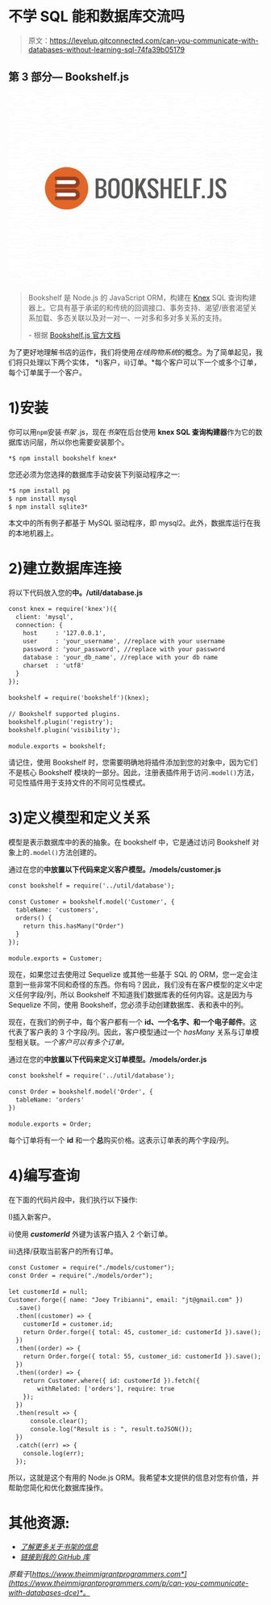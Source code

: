 # 不学 SQL 能和数据库交流吗

> 原文：<https://levelup.gitconnected.com/can-you-communicate-with-databases-without-learning-sql-74fa39b05179>

## 第 3 部分— Bookshelf.js

![](img/170d4fe7d690c3125fbae85a10143aeb.png)

> Bookshelf 是 Node.js 的 JavaScript ORM，构建在 [Knex](http://knexjs.org/) SQL 查询构建器上。它具有基于承诺的和传统的回调接口、事务支持、渴望/嵌套渴望关系加载、多态关联以及对一对一、一对多和多对多关系的支持。
> 
> *-* 根据 [Bookshelf.js 官方文档](https://bookshelfjs.org/)

为了更好地理解书店的运作，我们将使用*在线购物系统*的概念。为了简单起见，我们将只处理以下两个实体， *i)客户，ii)订单。*每个客户可以下一个或多个订单，每个订单属于一个客户。

# 1)安装

你可以用`npm`安装*书架* .js，现在*书架*在后台使用 **knex SQL 查询构建器**作为它的数据库访问层，所以你也需要安装那个。

```
*$ npm install bookshelf knex*
```

您还必须为您选择的数据库手动安装下列驱动程序之一:

```
*$ npm install pg
$ npm install mysql
$ npm install sqlite3*
```

本文中的所有例子都基于 MySQL 驱动程序，即 mysql2。此外，数据库运行在我的本地机器上。

# 2)建立数据库连接

将以下代码放入您的**中。/util/database.js**

```
const knex = require('knex')({
  client: 'mysql',
  connection: {
    host     : '127.0.0.1',
    user     : 'your_username', //replace with your username
    password : 'your_password', //replace with your password
    database : 'your_db_name', //replace with your db name
    charset  : 'utf8'
  }
});

bookshelf = require('bookshelf')(knex);

// Bookshelf supported plugins.
bookshelf.plugin('registry');
bookshelf.plugin('visibility'); 

module.exports = bookshelf;
```

请记住，使用 Bookshelf 时，您需要明确地将插件添加到您的对象中，因为它们不是核心 Bookshelf 模块的一部分。因此，注册表插件用于访问`.model()`方法，可见性插件用于支持文件的不同可见性模式。

# 3)定义模型和定义关系

模型是表示数据库中的表的抽象。在 bookshelf 中，它是通过访问 Bookshelf 对象上的`.model()`方法创建的。

通过在您的**中放置以下代码来定义客户模型。/models/customer.js**

```
const bookshelf = require('../util/database');

const Customer = bookshelf.model('Customer', {
  tableName: 'customers',
  orders() {
    return this.hasMany("Order")
  }
});

module.exports = Customer;
```

现在，如果您过去使用过 Sequelize 或其他一些基于 SQL 的 ORM，您一定会注意到一些非常不同和奇怪的东西。你有吗？因此，我们没有在客户模型的定义中定义任何字段/列，所以 Bookshelf 不知道我们数据库表的任何内容。这是因为与 Sequelize 不同，使用 Bookshelf，您必须手动创建数据库、表和表中的列。

现在，在我们的例子中，每个客户都有一个 **id、**一个**名字、**和一个**电子邮件**。这代表了客户表的 3 个字段/列。因此，客户模型通过一个 *hasMany* 关系与订单模型相关联。*一个客户可以有多个订单。*

通过在您的**中放置以下代码来定义订单模型。/models/order.js**

```
const bookshelf = require('../util/database');

const Order = bookshelf.model('Order', {
  tableName: 'orders'
})

module.exports = Order;
```

每个订单将有一个 **id** 和一个**总**购买价格。这表示订单表的两个字段/列。

# 4)编写查询

在下面的代码片段中，我们执行以下操作:

I)插入新客户。

ii)使用 ***customerId*** 外键为该客户插入 2 个新订单。

iii)选择/获取当前客户的所有订单。

```
const Customer = require("./models/customer");
const Order = require("./models/order");

let customerId = null;
Customer.forge({ name: "Joey Tribianni", email: "jt@gmail.com" })
  .save()
  .then((customer) => {
    customerId = customer.id;
    return Order.forge({ total: 45, customer_id: customerId }).save();
  })
  .then((order) => {
    return Order.forge({ total: 55, customer_id: customerId }).save();
  })
  .then((order) => {
    return Customer.where({ id: customerId }).fetch({
        withRelated: ['orders'], require: true
    });
  })
  .then(result => {
      console.clear();
      console.log("Result is : ", result.toJSON());
  })
  .catch((err) => {
    console.log(err);
  });
```

所以，这就是这个有用的 Node.js ORM。我希望本文提供的信息对您有价值，并帮助您简化和优化数据库操作。

# 其他资源:

*   [*了解更多关于书架的信息*](https://bookshelfjs.org/)
*   [*链接到我的 GitHub 库*](https://github.com/KritikaSharmaKS/Bookshelf-Youtube)

*原载于*[*https://www.theimmigrantprogrammers.com*](https://www.theimmigrantprogrammers.com/p/can-you-communicate-with-databases-dce)*。*
